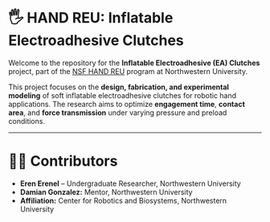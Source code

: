 # 🖐️ HAND REU: Inflatable Electroadhesive Clutches

Welcome to the repository for the **Inflatable Electroadhesive (EA) Clutches** project, part of the [NSF HAND REU](https://hand-erc.org/) program at Northwestern University.

This project focuses on the **design, fabrication, and experimental modeling** of soft inflatable electroadhesive clutches for robotic hand applications. The research aims to optimize **engagement time**, **contact area**, and **force transmission** under varying pressure and preload conditions.

---

# 👨‍🔬 Contributors

- **Eren Erenel** – Undergraduate Researcher, Northwestern University  
- **Damian Gonzalez:** Mentor, Northwestern University
- **Affiliation:** Center for Robotics and Biosystems, Northwestern University


